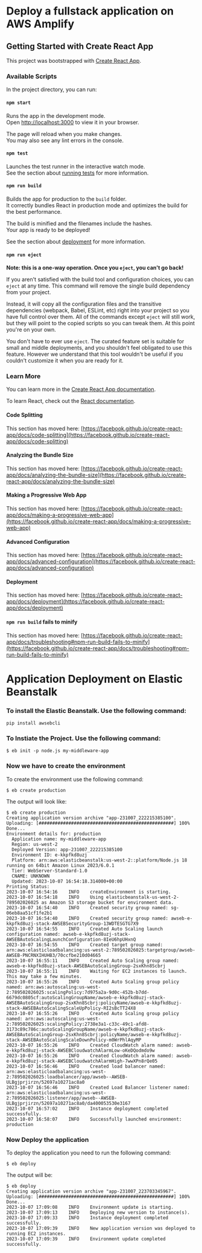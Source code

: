 # Deploy a fullstack application on AWS Amplify

## Getting Started with Create React App

This project was bootstrapped with [Create React App](https://github.com/facebook/create-react-app).

### Available Scripts

In the project directory, you can run:

#### `npm start`

Runs the app in the development mode.\
Open [http://localhost:3000](http://localhost:3000) to view it in your browser.

The page will reload when you make changes.\
You may also see any lint errors in the console.

#### `npm test`

Launches the test runner in the interactive watch mode.\
See the section about [running tests](https://facebook.github.io/create-react-app/docs/running-tests) for more information.

#### `npm run build`

Builds the app for production to the `build` folder.\
It correctly bundles React in production mode and optimizes the build for the best performance.

The build is minified and the filenames include the hashes.\
Your app is ready to be deployed!

See the section about [deployment](https://facebook.github.io/create-react-app/docs/deployment) for more information.

#### `npm run eject`

**Note: this is a one-way operation. Once you `eject`, you can't go back!**

If you aren't satisfied with the build tool and configuration choices, you can `eject` at any time. This command will remove the single build dependency from your project.

Instead, it will copy all the configuration files and the transitive dependencies (webpack, Babel, ESLint, etc) right into your project so you have full control over them. All of the commands except `eject` will still work, but they will point to the copied scripts so you can tweak them. At this point you're on your own.

You don't have to ever use `eject`. The curated feature set is suitable for small and middle deployments, and you shouldn't feel obligated to use this feature. However we understand that this tool wouldn't be useful if you couldn't customize it when you are ready for it.

### Learn More

You can learn more in the [Create React App documentation](https://facebook.github.io/create-react-app/docs/getting-started).

To learn React, check out the [React documentation](https://reactjs.org/).

#### Code Splitting

This section has moved here: [https://facebook.github.io/create-react-app/docs/code-splitting](https://facebook.github.io/create-react-app/docs/code-splitting)

#### Analyzing the Bundle Size

This section has moved here: [https://facebook.github.io/create-react-app/docs/analyzing-the-bundle-size](https://facebook.github.io/create-react-app/docs/analyzing-the-bundle-size)

#### Making a Progressive Web App

This section has moved here: [https://facebook.github.io/create-react-app/docs/making-a-progressive-web-app](https://facebook.github.io/create-react-app/docs/making-a-progressive-web-app)

#### Advanced Configuration

This section has moved here: [https://facebook.github.io/create-react-app/docs/advanced-configuration](https://facebook.github.io/create-react-app/docs/advanced-configuration)

#### Deployment

This section has moved here: [https://facebook.github.io/create-react-app/docs/deployment](https://facebook.github.io/create-react-app/docs/deployment)

#### `npm run build` fails to minify

This section has moved here: [https://facebook.github.io/create-react-app/docs/troubleshooting#npm-run-build-fails-to-minify](https://facebook.github.io/create-react-app/docs/troubleshooting#npm-run-build-fails-to-minify)

# Application Deployment on Elastic Beanstalk

### To install the Elastic Beanstalk. Use the following command:
 
```
pip install awsebcli
```
### To Instiate the Project. Use the following command:

```
$ eb init -p node.js my-middleware-app
```
### Now we have to create the environment

To create the environment use the following command:
```
$ eb create production
```
The output will look like:
```
$ eb create production
Creating application version archive "app-231007_222215385100".
Uploading: [##################################################] 100% Done...
Environment details for: production
  Application name: my-middleware-app
  Region: us-west-2
  Deployed Version: app-231007_222215385100
  Environment ID: e-kkpfkd8uzj
  Platform: arn:aws:elasticbeanstalk:us-west-2::platform/Node.js 18 running on 64bit Amazon Linux 2023/6.0.1
  Tier: WebServer-Standard-1.0
  CNAME: UNKNOWN
  Updated: 2023-10-07 16:54:18.314000+00:00
Printing Status:
2023-10-07 16:54:16    INFO    createEnvironment is starting.
2023-10-07 16:54:18    INFO    Using elasticbeanstalk-us-west-2-789502026025 as Amazon S3 storage bucket for environment data.
2023-10-07 16:54:40    INFO    Created security group named: sg-06eb8aa51cf1fe2b1
2023-10-07 16:54:40    INFO    Created security group named: awseb-e-kkpfkd8uzj-stack-AWSEBSecurityGroup-13WDTESGTG7X9
2023-10-07 16:54:55    INFO    Created Auto Scaling launch configuration named: awseb-e-kkpfkd8uzj-stack-AWSEBAutoScalingLaunchConfiguration-8IeU6hpUHxnQ
2023-10-07 16:54:55    INFO    Created target group named: arn:aws:elasticloadbalancing:us-west-2:789502026025:targetgroup/awseb-AWSEB-PNCRNXIHUHB3/70ccfbe210d04665
2023-10-07 16:55:11    INFO    Created Auto Scaling group named: awseb-e-kkpfkd8uzj-stack-AWSEBAutoScalingGroup-2sxKhn8Scbrj
2023-10-07 16:55:11    INFO    Waiting for EC2 instances to launch. This may take a few minutes.
2023-10-07 16:55:26    INFO    Created Auto Scaling group policy named: arn:aws:autoscaling:us-west-2:789502026025:scalingPolicy:7d975a2a-9d0c-452b-b7dd-6679dc0805cf:autoScalingGroupName/awseb-e-kkpfkd8uzj-stack-AWSEBAutoScalingGroup-2sxKhn8Scbrj:policyName/awseb-e-kkpfkd8uzj-stack-AWSEBAutoScalingScaleUpPolicy-RI2sBcTT24X8
2023-10-07 16:55:26    INFO    Created Auto Scaling group policy named: arn:aws:autoscaling:us-west-2:789502026025:scalingPolicy:2738e3a1-c33c-49c1-afd8-3173c89c786c:autoScalingGroupName/awseb-e-kkpfkd8uzj-stack-AWSEBAutoScalingGroup-2sxKhn8Scbrj:policyName/awseb-e-kkpfkd8uzj-stack-AWSEBAutoScalingScaleDownPolicy-m0WrPhlAqyMP
2023-10-07 16:55:26    INFO    Created CloudWatch alarm named: awseb-e-kkpfkd8uzj-stack-AWSEBCloudwatchAlarmLow-oKeDQodmdo9w
2023-10-07 16:55:26    INFO    Created CloudWatch alarm named: awseb-e-kkpfkd8uzj-stack-AWSEBCloudwatchAlarmHigh-7wwXPn8rQe05
2023-10-07 16:56:46    INFO    Created load balancer named: arn:aws:elasticloadbalancing:us-west-2:789502026025:loadbalancer/app/awseb--AWSEB-ULBgjprjirzn/52697a10271ac8a0
2023-10-07 16:56:46    INFO    Created Load Balancer listener named: arn:aws:elasticloadbalancing:us-west-2:789502026025:listener/app/awseb--AWSEB-ULBgjprjirzn/52697a10271ac8a0/da400053530e3167
2023-10-07 16:57:02    INFO    Instance deployment completed successfully.
2023-10-07 16:58:07    INFO    Successfully launched environment: production
```

### Now Deploy the application

To deploy the application you need to run the following command:
```dotnetcli
$ eb deploy
```
The output will be:
```
$ eb deploy
Creating application version archive "app-231007_223703345967".
Uploading: [##################################################] 100% Done...
2023-10-07 17:09:08    INFO    Environment update is starting.      
2023-10-07 17:09:13    INFO    Deploying new version to instance(s).
2023-10-07 17:09:33    INFO    Instance deployment completed successfully.
2023-10-07 17:09:39    INFO    New application version was deployed to running EC2 instances.
2023-10-07 17:09:39    INFO    Environment update completed successfully.
```